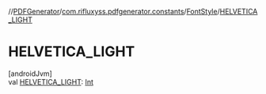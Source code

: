 //[PDFGenerator](../../../index.md)/[com.rifluxyss.pdfgenerator.constants](../index.md)/[FontStyle](index.md)/[HELVETICA_LIGHT](-h-e-l-v-e-t-i-c-a_-l-i-g-h-t.md)

# HELVETICA_LIGHT

[androidJvm]\
val [HELVETICA_LIGHT](-h-e-l-v-e-t-i-c-a_-l-i-g-h-t.md): [Int](https://kotlinlang.org/api/latest/jvm/stdlib/kotlin/-int/index.html)
